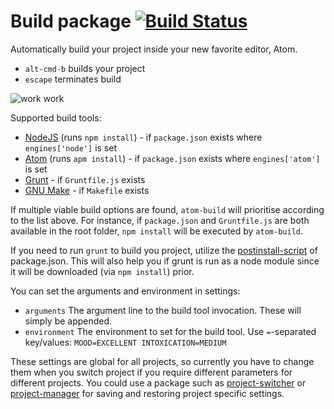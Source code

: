 # Build package [![Build Status](https://travis-ci.org/noseglid/atom-build.svg?branch=master)](https://travis-ci.org/noseglid/atom-build)

Automatically build your project inside your new favorite editor, Atom.

  * `alt-cmd-b` builds your project
  * `escape` terminates build

![work work](http://noseglid.github.io/atom-build.gif)

Supported build tools:

  * [NodeJS](http://nodejs.org) (runs `npm install`) - if `package.json` exists where `engines['node']` is set
  * [Atom](http://atom.io) (runs `apm install`) - if `package.json` exists where `engines['atom']` is set
  * [Grunt](http://gruntjs.com/) - if `Gruntfile.js` exists
  * [GNU Make](https://www.gnu.org/software/make/) - if `Makefile` exists

If multiple viable build options are found, `atom-build` will
prioritise according to the list above. For instance, if `package.json` and
`Gruntfile.js` are both available in the root folder, `npm install` will be
executed by `atom-build`.

If you need to run `grunt` to build you project,
utilize the [postinstall-script](https://www.npmjs.org/doc/misc/npm-scripts.html) of
package.json. This will also help you if grunt is run as a node module since it
will be downloaded (via `npm install`) prior.

You can set the arguments and environment in settings:

  * `arguments` The argument line to the build tool invocation. These will simply be appended.
  * `environment` The environment to set for the build tool. Use `=`-separated key/values: `MOOD=EXCELLENT INTOXICATION=MEDIUM`

These settings are global for all projects, so currently you have to change them
when you switch project if you require different parameters for different projects.
You could use a package such as [project-switcher](https://atom.io/packages/project-switcher) or
[project-manager](https://atom.io/packages/project-manager) for saving and restoring
project specific settings.
